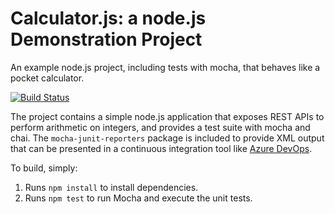 Calculator.js: a node.js Demonstration Project
==============================================
An example node.js project, including tests with mocha, that behaves like
a pocket calculator.

[![Build Status](https://dev.azure.com/johnpaulfelkner-az400/PartsUnlimited/_apis/build/status/jfaz400.calculator?branchName=master&1234)](https://dev.azure.com/johnpaulfelkner-az400/PartsUnlimited/_build/latest?definitionId=3&branchName=master&1234)

The project contains a simple node.js application that exposes REST APIs
to perform arithmetic on integers, and provides a test suite with mocha
and chai.  The `mocha-junit-reporters` package is included to provide XML
output that can be presented in a continuous integration tool like
[Azure DevOps](https://azure.com/devops).

To build, simply:

1. Runs `npm install` to install dependencies.
2. Runs `npm test` to run Mocha and execute the unit tests.


